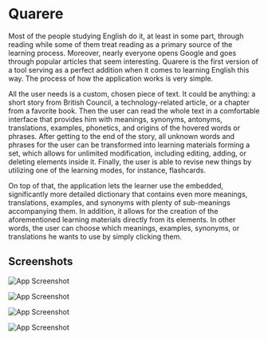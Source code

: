 
# Quarere

Most of the people studying English do it, at least in some part, through reading while some of them treat reading as a primary source of the learning process. Moreover, nearly everyone opens Google and goes through popular articles that seem interesting. Quarere is the first version of a tool serving as a perfect addition when it comes to learning English this way. The process of how the application works is very simple.

All the user needs is a custom, chosen piece of text. It could be anything: a short story from British Council, a technology-related article, or a chapter from a favorite book. Then the user can read the whole text in a comfortable interface that provides him with meanings, synonyms, antonyms, translations, examples, phonetics, and origins of the hovered words or phrases. After getting to the end of the story, all unknown words and phrases for the user can be transformed into learning materials forming a set, which allows for unlimited modification, including editing, adding, or deleting elements inside it. Finally, the user is able to revise new things by utilizing one of the learning modes, for instance, flashcards.

On top of that, the application lets the learner use the embedded, significantly more detailed dictionary that contains even more meanings, translations, examples, and synonyms with plenty of sub-meanings accompanying them. In addition, it allows for the creation of the aforementioned learning materials directly from its elements. In other words, the user can choose which meanings, examples, synonyms, or translations he wants to use by simply clicking them.


## Screenshots

![App Screenshot](https://i.imgur.com/R9J8TGl.png)

![App Screenshot](https://i.imgur.com/DrfQXId.png)

![App Screenshot](https://i.imgur.com/zIbjqQ9.png)

![App Screenshot](https://i.imgur.com/B8zxpcS.png)

